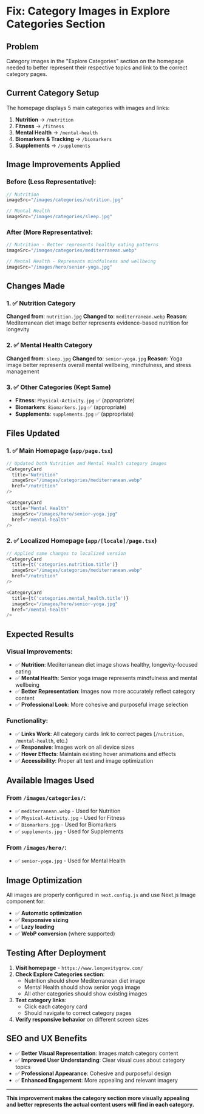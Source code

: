 # Fix: Category Images in Explore Categories Section

## Problem
Category images in the "Explore Categories" section on the homepage needed to better represent their respective topics and link to the correct category pages.

## Current Category Setup
The homepage displays 5 main categories with images and links:

1. **Nutrition** → `/nutrition`
2. **Fitness** → `/fitness` 
3. **Mental Health** → `/mental-health`
4. **Biomarkers & Tracking** → `/biomarkers`
5. **Supplements** → `/supplements`

## Image Improvements Applied

### Before (Less Representative):
```javascript
// Nutrition
imageSrc="/images/categories/nutrition.jpg"

// Mental Health  
imageSrc="/images/categories/sleep.jpg"
```

### After (More Representative):
```javascript
// Nutrition - Better represents healthy eating patterns
imageSrc="/images/categories/mediterranean.webp"

// Mental Health - Represents mindfulness and wellbeing
imageSrc="/images/hero/senior-yoga.jpg"
```

## Changes Made

### 1. ✅ Nutrition Category
**Changed from**: `nutrition.jpg`
**Changed to**: `mediterranean.webp`
**Reason**: Mediterranean diet image better represents evidence-based nutrition for longevity

### 2. ✅ Mental Health Category  
**Changed from**: `sleep.jpg`
**Changed to**: `senior-yoga.jpg`
**Reason**: Yoga image better represents overall mental wellbeing, mindfulness, and stress management

### 3. ✅ Other Categories (Kept Same)
- **Fitness**: `Physical-Activity.jpg` ✅ (appropriate)
- **Biomarkers**: `Biomarkers.jpg` ✅ (appropriate)
- **Supplements**: `supplements.jpg` ✅ (appropriate)

## Files Updated

### 1. ✅ Main Homepage (`app/page.tsx`)
```javascript
// Updated both Nutrition and Mental Health category images
<CategoryCard
  title="Nutrition"
  imageSrc="/images/categories/mediterranean.webp"
  href="/nutrition"
/>

<CategoryCard
  title="Mental Health"
  imageSrc="/images/hero/senior-yoga.jpg"
  href="/mental-health"
/>
```

### 2. ✅ Localized Homepage (`app/[locale]/page.tsx`)
```javascript
// Applied same changes to localized version
<CategoryCard
  title={t('categories.nutrition.title')}
  imageSrc="/images/categories/mediterranean.webp"
  href="/nutrition"
/>

<CategoryCard
  title={t('categories.mental_health.title')}
  imageSrc="/images/hero/senior-yoga.jpg"
  href="/mental-health"
/>
```

## Expected Results

### Visual Improvements:
- ✅ **Nutrition**: Mediterranean diet image shows healthy, longevity-focused eating
- ✅ **Mental Health**: Senior yoga image represents mindfulness and mental wellbeing
- ✅ **Better Representation**: Images now more accurately reflect category content
- ✅ **Professional Look**: More cohesive and purposeful image selection

### Functionality:
- ✅ **Links Work**: All category cards link to correct pages (`/nutrition`, `/mental-health`, etc.)
- ✅ **Responsive**: Images work on all device sizes
- ✅ **Hover Effects**: Maintain existing hover animations and effects
- ✅ **Accessibility**: Proper alt text and image optimization

## Available Images Used

### From `/images/categories/`:
- ✅ `mediterranean.webp` - Used for Nutrition
- ✅ `Physical-Activity.jpg` - Used for Fitness
- ✅ `Biomarkers.jpg` - Used for Biomarkers
- ✅ `supplements.jpg` - Used for Supplements

### From `/images/hero/`:
- ✅ `senior-yoga.jpg` - Used for Mental Health

## Image Optimization
All images are properly configured in `next.config.js` and use Next.js Image component for:
- ✅ **Automatic optimization**
- ✅ **Responsive sizing**
- ✅ **Lazy loading**
- ✅ **WebP conversion** (where supported)

## Testing After Deployment
1. **Visit homepage** - `https://www.longevitygrow.com/`
2. **Check Explore Categories section**:
   - Nutrition should show Mediterranean diet image
   - Mental Health should show senior yoga image
   - All other categories should show existing images
3. **Test category links**:
   - Click each category card
   - Should navigate to correct category pages
4. **Verify responsive behavior** on different screen sizes

## SEO and UX Benefits
- ✅ **Better Visual Representation**: Images match category content
- ✅ **Improved User Understanding**: Clear visual cues about category topics
- ✅ **Professional Appearance**: Cohesive and purposeful design
- ✅ **Enhanced Engagement**: More appealing and relevant imagery

---

**This improvement makes the category section more visually appealing and better represents the actual content users will find in each category.**
